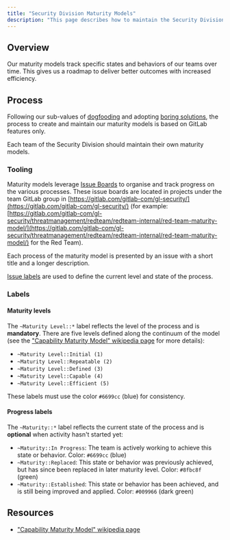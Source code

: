 ```yaml
---
title: "Security Division Maturity Models"
description: "This page describes how to maintain the Security Division maturity models."
---
```


## Overview

Our maturity models track specific states and behaviors of our teams over time. This gives us a roadmap to deliver better outcomes with increased efficiency.

## Process

Following our sub-values of [dogfooding](/handbook/values/#dogfooding) and adopting [boring solutions](/handbook/values/#boring-solutions),
the process to create and maintain our maturity models is based on GitLab features only.

Each team of the Security Division should maintain their own maturity models.

### Tooling

Maturity models leverage [Issue Boards](https://docs.gitlab.com/ee/user/project/issue_board.html) to organise and track progress on the various processes. These issue boards are located in projects under the team GitLab group in [https://gitlab.com/gitlab-com/gl-security/](https://gitlab.com/gitlab-com/gl-security/) (for example: [https://gitlab.com/gitlab-com/gl-security/threatmanagement/redteam/redteam-internal/red-team-maturity-model/](https://gitlab.com/gitlab-com/gl-security/threatmanagement/redteam/redteam-internal/red-team-maturity-model/) for the Red Team).

Each process of the maturity model is presented by an issue with a short title and a longer description.

[Issue labels](https://docs.gitlab.com/ee/user/project/labels.html) are used to define the current level and state of the process.

### Labels

#### Maturity levels

The `~Maturity Level::*` label reflects the level of the process and is **mandatory**.
There are five levels defined along the continuum of the model (see the ["Capability Maturity Model" wikipedia page](https://en.wikipedia.org/wiki/Capability_Maturity_Model) for more details):

- `~Maturity Level::Initial (1)`
- `~Maturity Level::Repeatable (2)`
- `~Maturity Level::Defined (3)`
- `~Maturity Level::Capable (4)`
- `~Maturity Level::Efficient (5)`

These labels must use the color `#6699cc` (blue) for consistency.

#### Progress labels

The `~Maturity::*` label reflects the current state of the process and is **optional** when activity hasn't started yet:

- `~Maturity::In Progress`: The team is actively working to achieve this state or behavior. Color: `#6699cc` (blue)
- `~Maturity::Replaced`: This state or behavior was previously achieved, but has since been replaced in later maturity level. Color: `#8fbc8f` (green)
- `~Maturity::Established`: This state or behavior has been achieved, and is still being improved and applied. Color: `#009966` (dark green)

## Resources

- ["Capability Maturity Model" wikipedia page](https://en.wikipedia.org/wiki/Capability_Maturity_Model)
